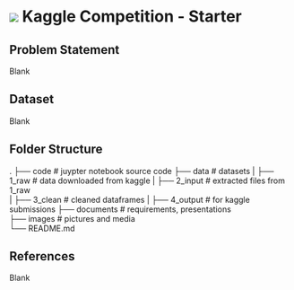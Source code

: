 # ![](https://ga-dash.s3.amazonaws.com/production/assets/logo-9f88ae6c9c3871690e33280fcf557f33.png) Kaggle Competition - Starter

## Problem Statement

Blank

## Dataset

Blank

## Folder Structure
.
├── code            # juypter notebook source code 
├── data            # datasets
|   ├── 1_raw       # data downloaded from kaggle
|   ├── 2_input     # extracted files from 1_raw      
|   ├── 3_clean     # cleaned dataframes
|   ├── 4_output    # for kaggle submissions
├── documents       # requirements, presentations             
├── images          # pictures and media   
└── README.md

## References

Blank
